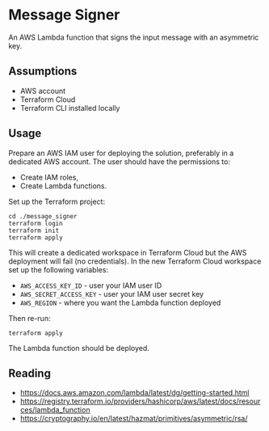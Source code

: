 # Message Signer

An AWS Lambda function that signs the input message with an asymmetric key.

## Assumptions

* AWS account
* Terraform Cloud
* Terraform CLI installed locally

## Usage

Prepare an AWS IAM user for deploying the solution, preferably in a dedicated AWS account.
The user should have the permissions to:

* Create IAM roles,
* Create Lambda functions.

Set up the Terraform project:

```
cd ./message_signer
terraform login
terraform init
terraform apply
```

This will create a dedicated workspace in Terraform Cloud but the AWS deployment will fail (no credentials).
In the new Terraform Cloud workspace set up the following variables:

* `AWS_ACCESS_KEY_ID` - user your IAM user ID
* `AWS_SECRET_ACCESS_KEY` - user your IAM user secret key
* `AWS_REGION` - where you want the Lambda function deployed

Then re-run:

```
terraform apply
```

The Lambda function should be deployed.

## Reading

* https://docs.aws.amazon.com/lambda/latest/dg/getting-started.html
* https://registry.terraform.io/providers/hashicorp/aws/latest/docs/resources/lambda_function
* https://cryptography.io/en/latest/hazmat/primitives/asymmetric/rsa/

